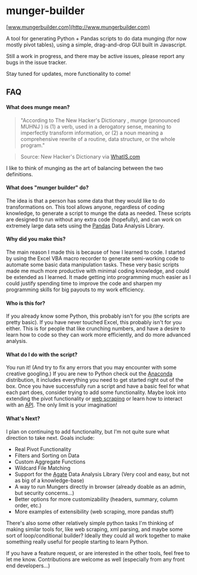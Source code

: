 # munger-builder

[www.mungerbuilder.com](http://www.mungerbuilder.com)

A tool for generating Python + Pandas scripts to do data munging (for now mostly pivot tables), using a simple, drag-and-drop GUI built in Javascript.

Still a work in progress, and there may be active issues, please report any bugs in the issue tracker.

Stay tuned for updates, more functionality to come!

## FAQ

#### What does munge mean?
>"According to The New Hacker's Dictionary , munge (pronounced MUHNJ ) is (1) a verb, used in a derogatory sense, meaning to imperfectly transform information, or (2) a noun meaning a comprehensive rewrite of a routine, data structure, or the whole program."

>Source: New Hacker's Dictionary via [WhatIS.com](http://whatis.techtarget.com/definition/munge)

I like to think of munging as the art of balancing between the two definitions.

#### What does "munger builder" do?
The idea is that a person has some data that they would like to do transformations on. This tool allows anyone, regardless of coding knowledge, to generate a script to munge the data as needed. These scripts are designed to run without any extra code (hopefully), and can work on extremely large data sets using the [Pandas](http://pandas.pydata.org/ "Pandas") Data Analysis Library.

#### Why did you make this?
The main reason I made this is because of how I learned to code. I started by using the Excel VBA macro recorder to generate semi-working code to automate some basic data manipulation tasks. These very basic scripts made me much more productive with minimal coding knowledge, and could be extended as I learned. It made getting into programming much easier as I could justify spending time to improve the code and sharpen my programming skills for big payouts to my work efficiency.

#### Who is this for?
If you already know some Python, this probably isn't for you (the scripts are pretty basic). If you have never touched Excel, this probably isn't for you either. This is for people that like crunching numbers, and have a desire to learn how to code so they can work more efficiently, and do more advanced analysis.

#### What do I do with the script?
You run it! (And try to fix any errors that you may encounter with some creative googling.) If you are new to Python check out the [Anaconda](https://www.continuum.io/downloads "Anaconda") distribution, it includes everything you need to get started right out of the box. Once you have successfully run a script and have a basic feel for what each part does, consider trying to add some functionality. Maybe look into extending the pivot functionality or [web scraping](https://automatetheboringstuff.com/chapter11/ "Automate the Boring Stuff") or learn how to interact with an [API](http://www.programmableweb.com/apis/directory "ProgrammableWeb"). The only limit is your imagination!

#### What's Next?
I plan on continuing to add functionality, but I'm not quite sure what direction to take next. Goals include:

 - Real Pivot Functionality
 - Filters and Sorting on Data
 - Custom Aggregate Functions
 - Wildcard File Matching
 - Support for the [Agate](https://agate.readthedocs.org/en/1.1.0/ "Agate") Data Analysis Library (Very cool and easy, but not as big of a knowledge-base)
 - A way to run Mungers directly in browser (already doable as an admin, but security concerns...)
 - Better options for more customizability (headers, summary, column order, etc.)
 - More examples of extensibility (web scraping, more pandas stuff)


There's also some other relatively simple python tasks I'm thinking of making similar tools for, like web scraping, xml parsing, and maybe some sort of loop/conditional builder? Ideally they could all work together to make something really useful for people starting to learn Python.

If you have a feature request, or are interested in the other tools, feel free to let me know. Contributions are welcome as well (especially from any front end developers...)
